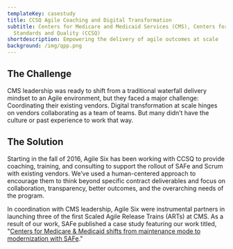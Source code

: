 ```yaml
---
templateKey: casestudy
title: CCSQ Agile Coaching and Digital Transformation
subtitle: Centers for Medicare and Medicaid Services (CMS), Centers for Clinical
  Standards and Quality (CCSQ)
shortdescription: Empowering the delivery of agile outcomes at scale
background: /img/qpp.png
---
```

## The Challenge

CMS leadership was ready to shift from a traditional waterfall delivery mindset to an Agile environment, but they faced a major challenge: Coordinating their existing vendors. Digital transformation at scale hinges on vendors collaborating as a team of teams. But many didn’t have the culture or past experience to work that way.

## The Solution

Starting in the fall of 2016, Agile Six has been working with CCSQ to provide coaching, training, and consulting to support the rollout of SAFe and Scrum with existing vendors. We’ve used a human-centered approach to encourage them to think beyond specific contract deliverables and focus on collaboration, transparency, better outcomes, and the overarching needs of the program.

In coordination with CMS leadership, Agile Six were instrumental partners in launching three of the first Scaled Agile Release Trains (ARTs) at CMS. As a result of our work, SAFe published a case study featuring our work titled, "[Centers for Medicare & Medicaid shifts from maintenance mode to modernization with SAFe](https://v5.scaledagileframework.com/blog/centers-for-medicare-medicaid-shifts-from-maintenance-mode-to-modernization-with-safe/)."